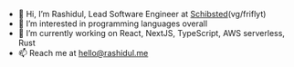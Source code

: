 - 👋 Hi, I’m Rashidul, Lead Software Engineer at [Schibsted](https://schibsted.com/)(vg/friflyt)
- 👀 I’m interested in programming languages overall
- 🌱 I’m currently working on React, NextJS, TypeScript, AWS serverless, Rust
- 📫 Reach me at hello@rashidul.me

<!---
rashidul0405/rashidul0405 is a ✨ special ✨ repository because its `README.md` (this file) appears on your GitHub profile.
You can click the Preview link to take a look at your changes.
--->

